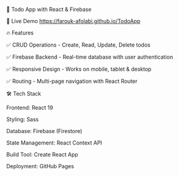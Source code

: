 📝 Todo App with React & Firebase

🚀 Live Demo
https://farouk-afolabi.github.io/TodoApp

🔥 Features

✅ CRUD Operations - Create, Read, Update, Delete todos

✅ Firebase Backend - Real-time database with user authentication

✅ Responsive Design - Works on mobile, tablet & desktop

✅ Routing - Multi-page navigation with React Router

🛠️ Tech Stack

Frontend: React 19

Styling: Sass

Database: Firebase (Firestore)

State Management: React Context API

Build Tool: Create React App

Deployment: GitHub Pages
